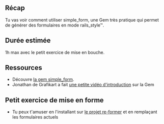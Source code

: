 ## Récap
Tu vas voir comment utiliser simple_form, une Gem très pratique qui permet de générer des formulaires en mode rails_style™. 

## Durée estimée
1h max avec le petit exercice de mise en bouche.

## Ressources

- Découvre [la gem simple_form](https://github.com/plataformatec/simple_form).
- Jonathan de Grafikart a fait [une petite vidéo d'introduction](https://www.grafikart.fr/formations/ruby-on-rails/simple-form) sur la Gem

## Petit exercice de mise en forme

- Tu peux t'amuser en l'installant sur [le projet re-former](https://trello.com/c/gtYrubYH/60-champion-du-formulaire) et en remplaçant les formulaires actuels
